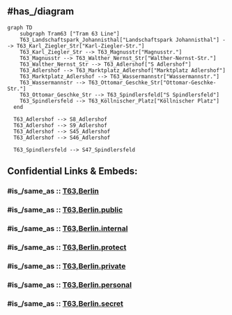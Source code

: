 
## #has_/diagram 


```mermaid
graph TD
    subgraph Tram63 ["Tram 63 Line"]
    T63_Landschaftspark_Johannisthal["Landschaftspark Johannisthal"] --> T63_Karl_Ziegler_Str["Karl-Ziegler-Str."]
    T63_Karl_Ziegler_Str --> T63_Magnusstr["Magnusstr."]
    T63_Magnusstr --> T63_Walther_Nernst_Str["Walther-Nernst-Str."]
    T63_Walther_Nernst_Str --> T63_Adlershof["S Adlershof"]
    T63_Adlershof --> T63_Marktplatz_Adlershof["Marktplatz Adlershof"]
    T63_Marktplatz_Adlershof --> T63_Wassermannstr["Wassermannstr."]
    T63_Wassermannstr --> T63_Ottomar_Geschke_Str["Ottomar-Geschke-Str."]
    T63_Ottomar_Geschke_Str --> T63_Spindlersfeld["S Spindlersfeld"]
    T63_Spindlersfeld --> T63_Köllnischer_Platz["Köllnischer Platz"]
  end

  T63_Adlershof --> S8_Adlershof
  T63_Adlershof --> S9_Adlershof
  T63_Adlershof --> S45_Adlershof
  T63_Adlershof --> S46_Adlershof

  T63_Spindlersfeld --> S47_Spindlersfeld

```


## Confidential Links & Embeds: 

### #is_/same_as :: [T63,Berlin](/_Standards/Earth/Continent/Europe/Europe~Central/Germany/Germany~West/State~Berlin/cities~Berlin/cities~Berlin/Berlin-city/Tram,Berlin/T63,Berlin.md) 

### #is_/same_as :: [T63,Berlin.public](/_public/Earth/Continent/Europe/Europe~Central/Germany/Germany~West/State~Berlin/cities~Berlin/cities~Berlin/Berlin-city/Tram,Berlin/T63,Berlin.public.md) 

### #is_/same_as :: [T63,Berlin.internal](/_internal/Earth/Continent/Europe/Europe~Central/Germany/Germany~West/State~Berlin/cities~Berlin/cities~Berlin/Berlin-city/Tram,Berlin/T63,Berlin.internal.md) 

### #is_/same_as :: [T63,Berlin.protect](/_protect/Earth/Continent/Europe/Europe~Central/Germany/Germany~West/State~Berlin/cities~Berlin/cities~Berlin/Berlin-city/Tram,Berlin/T63,Berlin.protect.md) 

### #is_/same_as :: [T63,Berlin.private](/_private/Earth/Continent/Europe/Europe~Central/Germany/Germany~West/State~Berlin/cities~Berlin/cities~Berlin/Berlin-city/Tram,Berlin/T63,Berlin.private.md) 

### #is_/same_as :: [T63,Berlin.personal](/_personal/Earth/Continent/Europe/Europe~Central/Germany/Germany~West/State~Berlin/cities~Berlin/cities~Berlin/Berlin-city/Tram,Berlin/T63,Berlin.personal.md) 

### #is_/same_as :: [T63,Berlin.secret](/_secret/Earth/Continent/Europe/Europe~Central/Germany/Germany~West/State~Berlin/cities~Berlin/cities~Berlin/Berlin-city/Tram,Berlin/T63,Berlin.secret.md)

